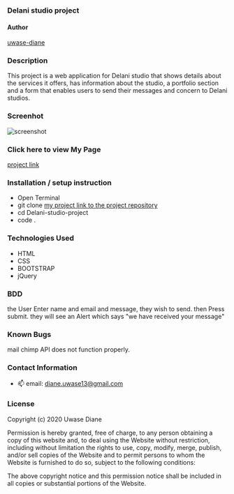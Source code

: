 ###  Delani studio project
#### Author

[uwase-diane](https://github.com/uwase-diane)

### Description
This project is a web application for Delani studio that shows details about the services it offers, has information about the studio, a portfolio section and a form that enables users to send their messages and concern to Delani studios.



### Screenhot
![screenshot](https://res.cloudinary.com/auca/image/upload/v1601810621/screencapture-file-home-uwase-Documents-moringa-school-projects-delani-studio-project-index-html-2020-10-04-06_24_07_asenzv.png)

### Click here to view My Page 

[project link](https://uwase-diane.github.io/delani-studio-project/)



### Installation / setup instruction

* Open Terminal
* git clone [my project link to the project repository](https://github.com/uwase-diane/delani-studio-project.git)
* cd Delani-studio-project
* code . 

### Technologies Used
 * HTML 
 * CSS
 * BOOTSTRAP 
 * jQuery

### BDD
the User Enter name and email and message, they wish to send. then Press submit.
they will see an Alert which says "we have received your message"

### Known Bugs
mail chimp API does not function properly.

### Contact Information
 - 📫  email: diane.uwase13@gmail.com

### License
Copyright (c) 2020 Uwase Diane

Permission is hereby granted, free of charge, to any person obtaining a copy of this website and, to deal using the Website without restriction, including without limitation the rights to use, copy, modify, merge, publish, and/or sell copies of the Website and to permit persons to whom the Website is furnished to do so, subject to the following conditions:

The above copyright notice and this permission notice shall be included in all copies or substantial portions of the Website.
